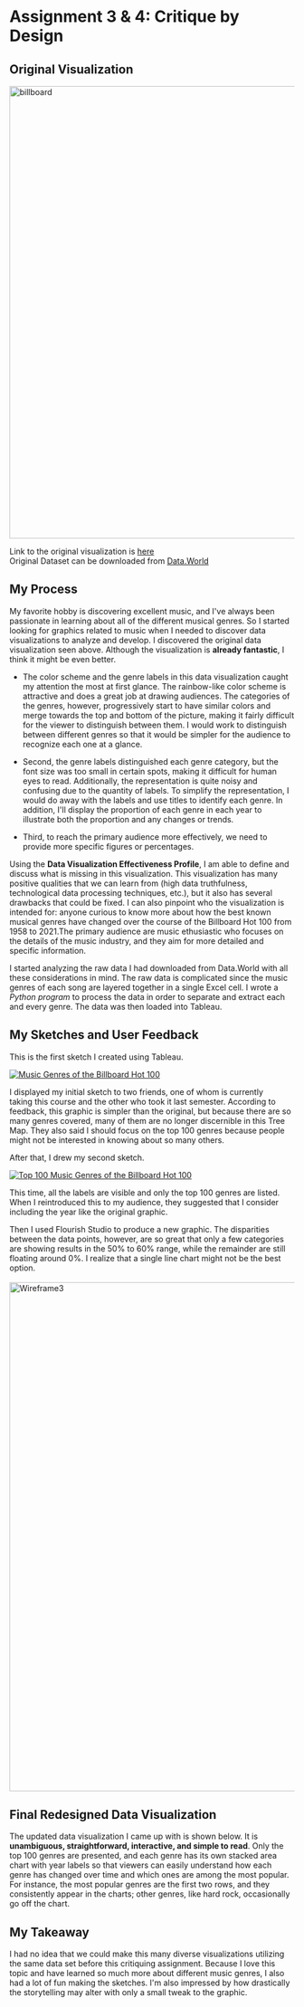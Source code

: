 # Assignment 3 & 4: Critique by Design
## Original Visualization
<img width="800" alt="billboard" src="https://user-images.githubusercontent.com/107513376/201799595-bdeb176b-ecb5-40a2-8135-065869b34660.png">

Link to the original visualization is [here](https://github.com/gkaramanis/tidytuesday/tree/master/2021/2021-week37)
<br>
Original Dataset can be downloaded from [Data.World](https://data.world/kcmillersean/billboard-hot-100-1958-2017#)

## My Process
My favorite hobby is discovering excellent music, and I've always been passionate in learning about all of the different musical genres. So I started looking for graphics related to music when I needed to discover data visualizations to analyze and develop. I discovered the original data visualization seen above. Although the visualization is **already fantastic**, I think it might be even better.

* The color scheme and the genre labels in this data visualization caught my attention the most at first glance. The rainbow-like color scheme is attractive and does a great job at drawing audiences. The categories of the genres, however, progressively start to have similar colors and merge towards the top and bottom of the picture, making it fairly difficult for the viewer to distinguish between them. I would work to distinguish between different genres so that it would be simpler for the audience to recognize each one at a glance.

* Second, the genre labels distinguished each genre category, but the font size was too small in certain spots, making it difficult for human eyes to read. Additionally, the representation is quite noisy and confusing due to the quantity of labels. To simplify the representation, I would do away with the labels and use titles to identify each genre. In addition, I'll display the proportion of each genre in each year to illustrate both the proportion and any changes or trends.

* Third, to reach the primary audience more effectively, we need to provide more specific figures or percentages. 

Using the **Data Visualization Effectiveness Profile**, I am able to define and discuss what is missing in this visualization. This visualization has many positive qualities that we can learn from (high data truthfulness, technological data processing techniques, etc.), but it also has several drawbacks that could be fixed. I can also pinpoint who the visualization is intended for: anyone curious to know more about how the best known musical genres have changed over the course of the Billboard Hot 100 from 1958 to 2021.The primary audience are music ethusiastic who focuses on the details of the music industry, and they aim for more detailed and specific information.

I started analyzing the raw data I had downloaded from Data.World with all these considerations in mind. The raw data is complicated since the music genres of each song are layered together in a single Excel cell. I wrote a *Python program* to process the data in order to separate and extract each and every genre. The data was then loaded into Tableau.

## My Sketches and User Feedback
This is the first sketch I created using Tableau.
<div class='tableauPlaceholder' id='viz1668475101838' style='position: relative'>
  <noscript>
    <a href='#'><img alt='Music Genres of the Billboard Hot 100 ' src='https:&#47;&#47;public.tableau.com&#47;static&#47;images&#47;Mu&#47;MusicGenresoftheBillboardHot100&#47;Sheet1&#47;1_rss.png' style='border: none' />
    </a>
  </noscript>
  <object class='tableauViz'  style='display:none;'>
    <param name='host_url' value='https%3A%2F%2Fpublic.tableau.com%2F' />
    <param name='embed_code_version' value='3' />
    <param name='site_root' value='' />
    <param name='name' value='MusicGenresoftheBillboardHot100&#47;Sheet1' />
    <param name='tabs' value='no' />
    <param name='toolbar' value='yes' />
    <param name='static_image' value='https:&#47;&#47;public.tableau.com&#47;static&#47;images&#47;Mu&#47;MusicGenresoftheBillboardHot100&#47;Sheet1&#47;1.png' /> 
    <param name='animate_transition' value='yes' />
    <param name='display_static_image' value='yes' />
    <param name='display_spinner' value='yes' />
    <param name='display_overlay' value='yes' />
    <param name='display_count' value='yes' />
    <param name='language' value='en-US' />
  </object>
</div>                
<script type='text/javascript'>                    
  var divElement = document.getElementById('viz1668475101838');                    
  var vizElement = divElement.getElementsByTagName('object')[0];                    
  vizElement.style.width='100%';vizElement.style.height=(divElement.offsetWidth*0.75)+'px';                    
  var scriptElement = document.createElement('script');                    
  scriptElement.src = 'https://public.tableau.com/javascripts/api/viz_v1.js';                    
  vizElement.parentNode.insertBefore(scriptElement, vizElement);                
</script>

I displayed my initial sketch to two friends, one of whom is currently taking this course and the other who took it last semester. According to feedback, this graphic is simpler than the original, but because there are so many genres covered, many of them are no longer discernible in this Tree Map. They also said I should focus on the top 100 genres because people might not be interested in knowing about so many others.

After that, I drew my second sketch.
<div class='tableauPlaceholder' id='viz1668475236756' style='position: relative'>
  <noscript>
    <a href='#'>
  <img alt='Top 100 Music Genres of the Billboard Hot 100 ' src='https:&#47;&#47;public.tableau.com&#47;static&#47;images&#47;To&#47;Top100MusicGenresoftheBillboardHot100&#47;Sheet2&#47;1_rss.png' style='border: none' />
  </a>
  </noscript>
  <object class='tableauViz'  style='display:none;'><param name='host_url' value='https%3A%2F%2Fpublic.tableau.com%2F' /> 
    <param name='embed_code_version' value='3' />
    <param name='site_root' value='' />
    <param name='name' value='Top100MusicGenresoftheBillboardHot100&#47;Sheet2' />
    <param name='tabs' value='no' />
    <param name='toolbar' value='yes' />
    <param name='static_image' value='https:&#47;&#47;public.tableau.com&#47;static&#47;images&#47;To&#47;Top100MusicGenresoftheBillboardHot100&#47;Sheet2&#47;1.png' /> 
    <param name='animate_transition' value='yes' />
    <param name='display_static_image' value='yes' />
    <param name='display_spinner' value='yes' />
    <param name='display_overlay' value='yes' />
    <param name='display_count' value='yes' />
    <param name='language' value='en-US' />
  </object>
</div>                
<script type='text/javascript'>                    
  var divElement = document.getElementById('viz1668475236756');                    
  var vizElement = divElement.getElementsByTagName('object')[0];                    
  vizElement.style.width='100%';vizElement.style.height=(divElement.offsetWidth*0.75)+'px';                    
  var scriptElement = document.createElement('script');                    
  scriptElement.src = 'https://public.tableau.com/javascripts/api/viz_v1.js';                    
  vizElement.parentNode.insertBefore(scriptElement, vizElement);                
</script>

This time, all the labels are visible and only the top 100 genres are listed. When I reintroduced this to my audience, they suggested that I consider including the year like the original graphic.

Then I used Flourish Studio to produce a new graphic. The disparities between the data points, however, are so great that only a few categories are showing results in the 50% to 60% range, while the remainder are still floating around 0%. I realize that a single line chart might not be the best option.
<br><br>
<img width="900" alt="Wireframe3" src="https://user-images.githubusercontent.com/107513376/201801969-1819257a-dfe3-4676-ac2c-8132c115f23f.PNG">

## Final Redesigned Data Visualization
The updated data visualization I came up with is shown below. It is **unambiguous, straightforward, interactive, and simple to read**. 
Only the top 100 genres are presented, and each genre has its own stacked area chart with year labels so that viewers can easily understand how each genre has changed over time and which ones are among the most popular. For instance, the most popular genres are the first two rows, and they consistently appear in the charts; other genres, like hard rock, occasionally go off the chart.
<div class="flourish-embed flourish-chart" data-src="visualisation/11817597"><script src="https://public.flourish.studio/resources/embed.js"></script></div>


## My Takeaway
I had no idea that we could make this many diverse visualizations utilizing the same data set before this critiquing assignment. Because I love this topic and have learned so much more about different music genres, I also had a lot of fun making the sketches. I'm also impressed by how drastically the storytelling may alter with only a small tweak to the graphic.
